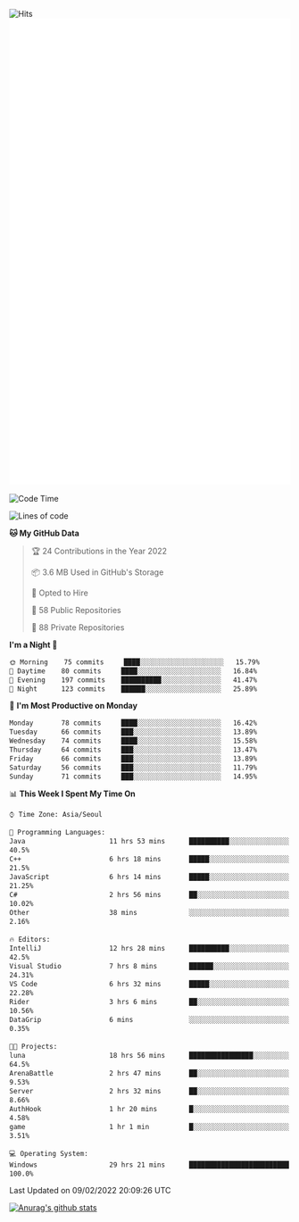 ![Hits](https://hits.seeyoufarm.com/api/count/incr/badge.svg?url=https%3A%2F%2Fgithub.com%2Fkokose1234&count_bg=%2379C83D&title_bg=%23555555&icon=apple.svg&icon_color=%23E7E7E7&title=hits&edge_flat=false)
<br/>
![Metrics](https://github.com/kokose1234/kokose1234/blob/main/github-metrics.svg)

<!--START_SECTION:waka-->
![Code Time](http://img.shields.io/badge/Code%20Time-458%20hrs%2058%20mins-blue)

![Lines of code](https://img.shields.io/badge/From%20Hello%20World%20I%27ve%20Written-8%20Million%20lines%20of%20code-blue)

**🐱 My GitHub Data** 

> 🏆 24 Contributions in the Year 2022
 > 
> 📦 3.6 MB Used in GitHub's Storage 
 > 
> 💼 Opted to Hire
 > 
> 📜 58 Public Repositories 
 > 
> 🔑 88 Private Repositories  
 > 
**I'm a Night 🦉** 

```text
🌞 Morning    75 commits     ████░░░░░░░░░░░░░░░░░░░░░   15.79% 
🌆 Daytime    80 commits     ████░░░░░░░░░░░░░░░░░░░░░   16.84% 
🌃 Evening    197 commits    ██████████░░░░░░░░░░░░░░░   41.47% 
🌙 Night      123 commits    ██████░░░░░░░░░░░░░░░░░░░   25.89%

```
📅 **I'm Most Productive on Monday** 

```text
Monday       78 commits     ████░░░░░░░░░░░░░░░░░░░░░   16.42% 
Tuesday      66 commits     ███░░░░░░░░░░░░░░░░░░░░░░   13.89% 
Wednesday    74 commits     ████░░░░░░░░░░░░░░░░░░░░░   15.58% 
Thursday     64 commits     ███░░░░░░░░░░░░░░░░░░░░░░   13.47% 
Friday       66 commits     ███░░░░░░░░░░░░░░░░░░░░░░   13.89% 
Saturday     56 commits     ███░░░░░░░░░░░░░░░░░░░░░░   11.79% 
Sunday       71 commits     ███░░░░░░░░░░░░░░░░░░░░░░   14.95%

```


📊 **This Week I Spent My Time On** 

```text
⌚︎ Time Zone: Asia/Seoul

💬 Programming Languages: 
Java                     11 hrs 53 mins      ██████████░░░░░░░░░░░░░░░   40.5% 
C++                      6 hrs 18 mins       █████░░░░░░░░░░░░░░░░░░░░   21.5% 
JavaScript               6 hrs 14 mins       █████░░░░░░░░░░░░░░░░░░░░   21.25% 
C#                       2 hrs 56 mins       ██░░░░░░░░░░░░░░░░░░░░░░░   10.02% 
Other                    38 mins             ░░░░░░░░░░░░░░░░░░░░░░░░░   2.16%

🔥 Editors: 
IntelliJ                 12 hrs 28 mins      ██████████░░░░░░░░░░░░░░░   42.5% 
Visual Studio            7 hrs 8 mins        ██████░░░░░░░░░░░░░░░░░░░   24.31% 
VS Code                  6 hrs 32 mins       █████░░░░░░░░░░░░░░░░░░░░   22.28% 
Rider                    3 hrs 6 mins        ██░░░░░░░░░░░░░░░░░░░░░░░   10.56% 
DataGrip                 6 mins              ░░░░░░░░░░░░░░░░░░░░░░░░░   0.35%

🐱‍💻 Projects: 
luna                     18 hrs 56 mins      ████████████████░░░░░░░░░   64.5% 
ArenaBattle              2 hrs 47 mins       ██░░░░░░░░░░░░░░░░░░░░░░░   9.53% 
Server                   2 hrs 32 mins       ██░░░░░░░░░░░░░░░░░░░░░░░   8.66% 
AuthHook                 1 hr 20 mins        █░░░░░░░░░░░░░░░░░░░░░░░░   4.58% 
game                     1 hr 1 min          █░░░░░░░░░░░░░░░░░░░░░░░░   3.51%

💻 Operating System: 
Windows                  29 hrs 21 mins      █████████████████████████   100.0%

```


 Last Updated on 09/02/2022 20:09:26 UTC
<!--END_SECTION:waka-->

[![Anurag's github stats](https://github-readme-stats.vercel.app/api?username=kokose1234&theme=dracula)](https://github.com/anuraghazra/github-readme-stats)



	
